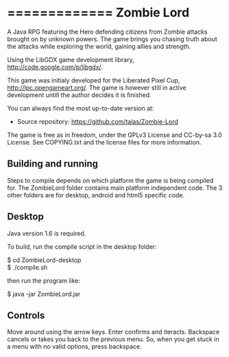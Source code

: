 =============
Zombie Lord
=============

A Java RPG featuring the Hero defending citizens from Zombie attacks brought on by unknown powers.
The game brings you chasing truth about the attacks while exploring the world, gaining allies and strength.  

Using the LibGDX game development library, http://code.google.com/p/libgdx/.  

This game was initialy developed for the Liberated Pixel Cup,
http://lpc.opengameart.org/. The game is however still in active
development untill the author decides it is finished.


You can always find the most up-to-date version at:
 - Source repository: https://github.com/talas/Zombie-Lord  

The game is free as in freedom, under the GPLv3 License and CC-by-sa 3.0
License. See COPYING.txt and the license files for more information.

Building and running
--------------------

Steps to compile depends on which platform the game is being compiled for.
The ZombieLord folder contains main platform independent code.
The 3 other folders are for desktop, android and html5 specific code.


Desktop
-------

Java version 1.6 is required.  


To build, run the compile script in the desktop folder:  

  $ cd ZombieLord-desktop  
  $ ./compile.sh  

then run the program like:  

  $ java -jar ZombieLord.jar

Controls
--------

Move around using the arrow keys.
Enter confirms and iteracts.
Backspace cancels or takes you back to the previous menu.
So, when you get stuck in a menu with no valid options, press backspace.
